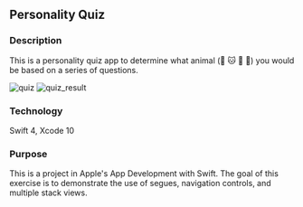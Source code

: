 ## Personality Quiz

### Description

This is a personality quiz app to determine what animal (:dog: :cat: :rabbit: :turtle:) you would be based on a series of questions.

![quiz](https://user-images.githubusercontent.com/44620966/54075391-6af33f80-4264-11e9-8546-f771c86f1a90.png) ![quiz_result](https://user-images.githubusercontent.com/44620966/54075392-6cbd0300-4264-11e9-89cd-2d513476b9cd.png)

### Technology

Swift 4, Xcode 10

### Purpose

This is a project in Apple's App Development with Swift. The goal of this exercise is to demonstrate the use of segues, navigation controls, and multiple stack views.
